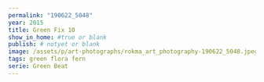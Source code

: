 ```yaml
---
permalink: "190622_5048"
year: 2015
title: Green Fix 10
show_in_home: #true or blank
publish: # notyet or blank
image: /assets/p/art-photographs/rokma_art_photography-190622_5048.jpeg
tags: green flora fern
serie: Green Beat
---
```

